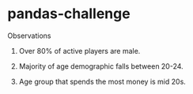 # pandas-challenge




Observations

1) Over 80% of active players are male.

2) Majority of age demographic falls between 20-24.

3) Age group that spends the most money is mid 20s.
